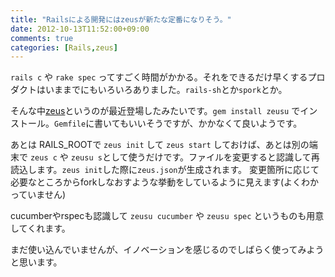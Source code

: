 ```yaml
---
title: "Railsによる開発にはzeusが新たな定番になりそう。"
date: 2012-10-13T11:52:00+09:00
comments: true
categories: [Rails,zeus]
---
```


`rails c` や `rake spec` ってすごく時間がかかる。それをできるだけ早くするプロダクトはいままでにもいろいろありました。`rails-sh`とか`spork`とか。

そんな中[zeus](https://github.com/burke/zeus)というのが最近登場したみたいです。`gem install zeusu` でインストール。`Gemfile`に書いてもいいそうですが、かかなくて良いようです。

あとは RAILS_ROOTで `zeus init` して `zeus start` しておけば、あとは別の端末で `zeus c` や `zeusu s`として使うだけです。ファイルを変更すると認識して再読込します。`zeus init`した際に`zeus.json`が生成されます。
変更箇所に応じて必要なところからforkしなおすような挙動をしているように見えます(よくわかっていません)

cucumberやrspecも認識して `zeusu cucumber` や `zeusu spec` というものも用意してくれます。

まだ使い込んでいませんが、イノベーションを感じるのでしばらく使ってみようと思います。
